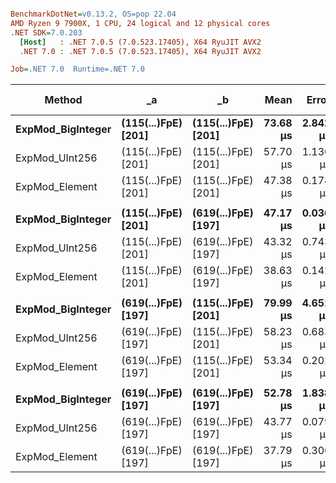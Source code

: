 ``` ini

BenchmarkDotNet=v0.13.2, OS=pop 22.04
AMD Ryzen 9 7900X, 1 CPU, 24 logical and 12 physical cores
.NET SDK=7.0.203
  [Host]   : .NET 7.0.5 (7.0.523.17405), X64 RyuJIT AVX2
  .NET 7.0 : .NET 7.0.5 (7.0.523.17405), X64 RyuJIT AVX2

Job=.NET 7.0  Runtime=.NET 7.0

```

| Method                | _a                      | _b                      |         Mean |        Error |        StdDev |       Median |    Ratio |  RatioSD |   Gen0 | Allocated | Alloc Ratio |
|-----------------------|-------------------------|-------------------------|-------------:|-------------:|--------------:|-------------:|---------:|---------:|-------:|----------:|------------:|
| **ExpMod_BigInteger** | **(115(...)FpE) [201]** | **(115(...)FpE) [201]** | **73.68 μs** | **2.842 μs** |  **8.381 μs** | **75.34 μs** | **1.00** | **0.00** |  **-** |  **56 B** |    **1.00** |
| ExpMod_UInt256        | (115(...)FpE) [201]     | (115(...)FpE) [201]     |     57.70 μs |     1.130 μs |      1.256 μs |     57.74 μs |     0.76 |     0.06 |      - |         - |        0.00 |
| ExpMod_Element        | (115(...)FpE) [201]     | (115(...)FpE) [201]     |     47.38 μs |     0.178 μs |      0.158 μs |     47.41 μs |     0.59 |     0.03 | 0.9766 |   81920 B |    1,462.86 |
|                       |                         |                         |              |              |               |              |          |          |        |           |             |
| **ExpMod_BigInteger** | **(115(...)FpE) [201]** | **(619(...)FpE) [197]** | **47.17 μs** | **0.036 μs** |  **0.034 μs** | **47.17 μs** | **1.00** | **0.00** |  **-** |  **56 B** |    **1.00** |
| ExpMod_UInt256        | (115(...)FpE) [201]     | (619(...)FpE) [197]     |     43.32 μs |     0.743 μs |      0.695 μs |     43.22 μs |     0.92 |     0.01 |      - |         - |        0.00 |
| ExpMod_Element        | (115(...)FpE) [201]     | (619(...)FpE) [197]     |     38.63 μs |     0.142 μs |      0.133 μs |     38.63 μs |     0.82 |     0.00 | 0.6714 |   60800 B |    1,085.71 |
|                       |                         |                         |              |              |               |              |          |          |        |           |             |
| **ExpMod_BigInteger** | **(619(...)FpE) [197]** | **(115(...)FpE) [201]** | **79.99 μs** | **4.651 μs** | **13.715 μs** | **85.47 μs** | **1.00** | **0.00** |  **-** |  **56 B** |    **1.00** |
| ExpMod_UInt256        | (619(...)FpE) [197]     | (115(...)FpE) [201]     |     58.23 μs |     0.683 μs |      0.639 μs |     58.00 μs |     0.69 |     0.12 |      - |         - |        0.00 |
| ExpMod_Element        | (619(...)FpE) [197]     | (115(...)FpE) [201]     |     53.34 μs |     0.202 μs |      0.179 μs |     53.28 μs |     0.63 |     0.12 | 0.9766 |   81920 B |    1,462.86 |
|                       |                         |                         |              |              |               |              |          |          |        |           |             |
| **ExpMod_BigInteger** | **(619(...)FpE) [197]** | **(619(...)FpE) [197]** | **52.78 μs** | **1.838 μs** |  **5.418 μs** | **49.52 μs** | **1.00** | **0.00** |  **-** |  **56 B** |    **1.00** |
| ExpMod_UInt256        | (619(...)FpE) [197]     | (619(...)FpE) [197]     |     43.77 μs |     0.079 μs |      0.066 μs |     43.79 μs |     0.77 |     0.05 |      - |         - |        0.00 |
| ExpMod_Element        | (619(...)FpE) [197]     | (619(...)FpE) [197]     |     37.79 μs |     0.306 μs |      0.286 μs |     37.76 μs |     0.68 |     0.06 | 0.6714 |   60800 B |    1,085.71 |
